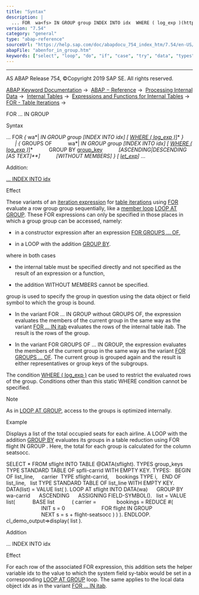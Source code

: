 ```yaml
---
title: "Syntax"
description: |
  ... FOR  wa<fs> IN GROUP group INDEX INTO idx  WHERE ( log_exp )(https://help.sap.com/doc/abapdocu_754_index_htm/7.54/en-US/abenfor_cond.htm)    GROUPS OF wa<fs> IN GROUP group INDEX INTO idx  WHERE ( log_exp )(https://help.sap.com/doc/abapdocu_754
version: "7.54"
category: "general"
type: "abap-reference"
sourceUrl: "https://help.sap.com/doc/abapdocu_754_index_htm/7.54/en-US/abenfor_in_group.htm"
abapFile: "abenfor_in_group.htm"
keywords: ["select", "loop", "do", "if", "case", "try", "data", "types", "internal-table", "field-symbol", "abenfor", "group"]
---
```


* * *

AS ABAP Release 754, ©Copyright 2019 SAP SE. All rights reserved.

[ABAP Keyword Documentation](https://help.sap.com/doc/abapdocu_754_index_htm/7.54/en-US/abenabap.htm) →  [ABAP − Reference](https://help.sap.com/doc/abapdocu_754_index_htm/7.54/en-US/abenabap_reference.htm) →  [Processing Internal Data](https://help.sap.com/doc/abapdocu_754_index_htm/7.54/en-US/abenabap_data_working.htm) →  [Internal Tables](https://help.sap.com/doc/abapdocu_754_index_htm/7.54/en-US/abenitab.htm) →  [Expressions and Functions for Internal Tables](https://help.sap.com/doc/abapdocu_754_index_htm/7.54/en-US/abentable_processing_expr_func.htm) →  [FOR - Table Iterations](https://help.sap.com/doc/abapdocu_754_index_htm/7.54/en-US/abenfor_itab.htm) → 

FOR ... IN GROUP

Syntax

... FOR *{* wa*|*<fs> IN GROUP group *\[*INDEX INTO idx*\]* *\[* [WHERE ( log\_exp )](https://help.sap.com/doc/abapdocu_754_index_htm/7.54/en-US/abenfor_cond.htm)*\]* *}*
      *|* *{* GROUPS OF
          wa*|*<fs> IN GROUP group *\[*INDEX INTO idx*\]* *\[* [WHERE ( log\_exp )](https://help.sap.com/doc/abapdocu_754_index_htm/7.54/en-US/abenfor_cond.htm)*\]*
          GROUP BY [group\_key](https://help.sap.com/doc/abapdocu_754_index_htm/7.54/en-US/abaploop_at_itab_group_by_key.htm)
          *\[*ASCENDING*|*DESCENDING *\[*AS TEXT*\]**\]*
          *\[*WITHOUT MEMBERS*\]* *}* *\[* [let\_exp](https://help.sap.com/doc/abapdocu_754_index_htm/7.54/en-US/abaplet.htm)*\]* ...

Addition:

[... INDEX INTO idx](#!ABAP_ONE_ADD@1@)

Effect

These variants of an [iteration expression](https://help.sap.com/doc/abapdocu_754_index_htm/7.54/en-US/abeniteration_expression_glosry.htm "Glossary Entry") for [table iterations](https://help.sap.com/doc/abapdocu_754_index_htm/7.54/en-US/abentable_iteration_glosry.htm "Glossary Entry") using [FOR](https://help.sap.com/doc/abapdocu_754_index_htm/7.54/en-US/abenfor_itab.htm) evaluate a row group group sequentially, like a [member loop](https://help.sap.com/doc/abapdocu_754_index_htm/7.54/en-US/abenmember_loop_glosry.htm "Glossary Entry") [LOOP AT GROUP](https://help.sap.com/doc/abapdocu_754_index_htm/7.54/en-US/abaploop_at_group.htm). These FOR expressions can only be specified in those places in which a group group can be accessed, namely:

-   in a constructor expression after an expression [FOR GROUPS ... OF](https://help.sap.com/doc/abapdocu_754_index_htm/7.54/en-US/abenfor_groups_of.htm),

-   in a LOOP with the addition [GROUP BY](https://help.sap.com/doc/abapdocu_754_index_htm/7.54/en-US/abaploop_at_itab_group_by.htm).

where in both cases

-   the internal table must be specified directly and not specified as the result of an expression or a function,

-   the addition WITHOUT MEMBERS cannot be specified.

group is used to specify the group in question using the data object or field symbol to which the group is bound.

-   In the variant FOR ... IN GROUP without GROUPS OF, the expression evaluates the members of the current group in the same way as the variant [FOR ... IN itab](https://help.sap.com/doc/abapdocu_754_index_htm/7.54/en-US/abenfor_in_itab.htm) evaluates the rows of the internal table itab. The result is the rows of the group.

-   In the variant FOR GROUPS OF ... IN GROUP, the expression evaluates the members of the current group in the same way as the variant [FOR GROUPS ... OF](https://help.sap.com/doc/abapdocu_754_index_htm/7.54/en-US/abenfor_groups_of.htm). The current group is grouped again and the result is either representatives or group keys of the subgroups.

The condition [WHERE ( log\_exp )](https://help.sap.com/doc/abapdocu_754_index_htm/7.54/en-US/abenfor_cond.htm) can be used to restrict the evaluated rows of the group. Conditions other than this static WHERE condition cannot be specified.

Note

As in [LOOP AT GROUP](https://help.sap.com/doc/abapdocu_754_index_htm/7.54/en-US/abaploop_at_group.htm), access to the groups is optimized internally.

Example

Displays a list of the total occupied seats for each airline. A LOOP with the addition [GROUP BY](https://help.sap.com/doc/abapdocu_754_index_htm/7.54/en-US/abaploop_at_itab_group_by.htm) evaluates its groups in a table reduction using FOR flight IN GROUP <carrier>. Here, the total for each group is calculated for the column seatsocc.

SELECT \* FROM sflight INTO TABLE @DATA(sflight).
TYPES group\_keys TYPE STANDARD TABLE OF spfli-carrid WITH EMPTY KEY.
TYPES:
  BEGIN OF list\_line,
    carrier  TYPE sflight-carrid,
    bookings TYPE i,
  END OF list\_line,
  list TYPE STANDARD TABLE OF list\_line WITH EMPTY KEY.
DATA(list) = VALUE list( ).
LOOP AT sflight INTO DATA(wa)
     GROUP BY wa-carrid
     ASCENDING
     ASSIGNING FIELD-SYMBOL(<carrier>).
  list = VALUE list(
           BASE list
           ( carrier = <carrier>
             bookings = REDUCE #(
                        INIT s = 0
                        FOR flight IN GROUP <carrier>
                        NEXT s = s + flight-seatsocc ) ) ).
ENDLOOP.
cl\_demo\_output=>display( list ).

Addition

... INDEX INTO idx

Effect

For each row of the associated FOR expression, this addition sets the helper variable idx to the value to which the system field sy-tabix would be set in a corresponding [LOOP AT GROUP](https://help.sap.com/doc/abapdocu_754_index_htm/7.54/en-US/abaploop_at_group.htm) loop. The same applies to the local data object idx as in the variant [FOR ... IN itab](https://help.sap.com/doc/abapdocu_754_index_htm/7.54/en-US/abenfor_in_itab.htm).